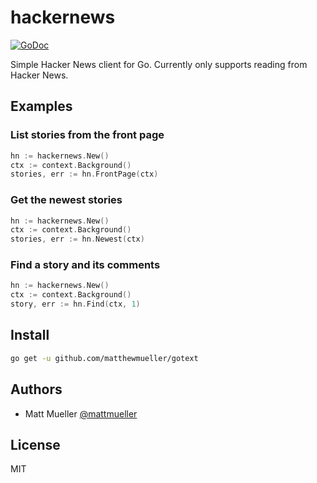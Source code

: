 # hackernews

[![GoDoc](https://godoc.org/github.com/matthewmueller/hackernews?status.svg)](https://godoc.org/github.com/matthewmueller/hackernews)

Simple Hacker News client for Go. Currently only supports reading from Hacker News.

## Examples

### List stories from the front page

```go
hn := hackernews.New()
ctx := context.Background()
stories, err := hn.FrontPage(ctx)
```

### Get the newest stories

```go
hn := hackernews.New()
ctx := context.Background()
stories, err := hn.Newest(ctx)
```

### Find a story and its comments

```go
hn := hackernews.New()
ctx := context.Background()
story, err := hn.Find(ctx, 1)
```

## Install

```sh
go get -u github.com/matthewmueller/gotext
```

## Authors

- Matt Mueller [@mattmueller](https://twitter.com/mattmueller)

## License

MIT
